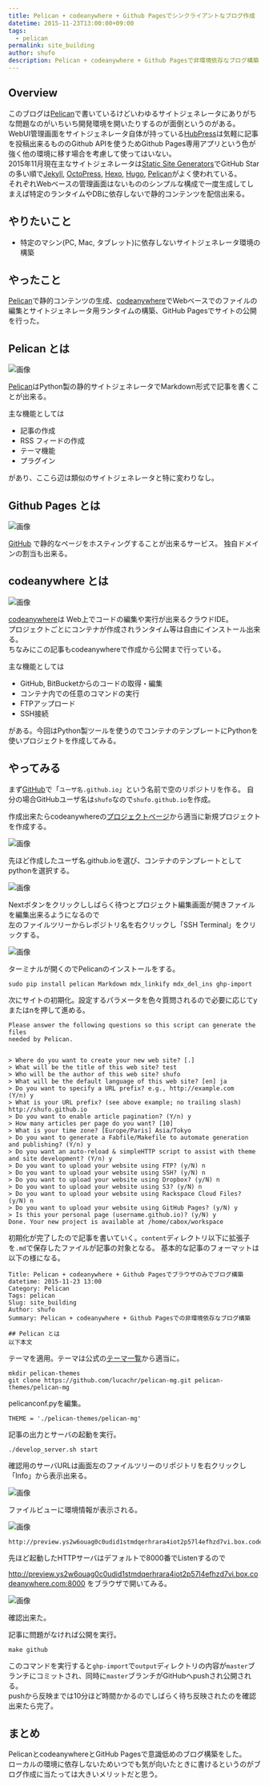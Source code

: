 ```yaml
---
title: Pelican + codeanywhere + Github Pagesでシンクライアントなブログ作成
datetime: 2015-11-23T13:00:00+09:00
tags: 
  - pelican
permalink: site_building
author: shufo
description: Pelican + codeanywhere + Github Pagesで非環境依存なブログ構築
---
```


## Overview

このブログは[Pelican](http://blog.getpelican.com/)で書いているけどいわゆるサイトジェネレータにありがちな問題なのがいちいち開発環境を開いたりするのが面倒というのがある。  
WebUI管理画面をサイトジェネレータ自体が持っている[HubPress](http://hubpress.io/)は気軽に記事を投稿出来るもののGithub APIを使うためGithub Pages専用アプリという色が強く他の環境に移す場合を考慮して使ってはいない。  
2015年11月現在主なサイトジェネレータは[Static Site Generators](https://staticsitegenerators.net/)でGitHub Starの多い順で[Jekyll](http://jekyllrb.com/), [OctoPress](http://octopress.org/), [Hexo](https://hexo.io/), [Hugo](http://gohugo.io/), [Pelican](http://blog.getpelican.com/)がよく使われている。  
それぞれWebベースの管理画面はないもののシンプルな構成で一度生成してしまえば特定のランタイムやDBに依存しないで静的コンテンツを配信出来る。

## やりたいこと

- 特定のマシン(PC, Mac, タブレット)に依存しないサイトジェネレータ環境の構築

## やったこと

[Pelican](http://blog.getpelican.com/)で静的コンテンツの生成、[codeanywhere](https://codeanywhere.com/)でWebベースでのファイルの編集とサイトジェネレータ用ランタイムの構築、GitHub Pagesでサイトの公開を行った。

## Pelican とは

![画像](/images/pelican.png)

[Pelican](http://docs.getpelican.com/en/3.6.3/)はPython製の静的サイトジェネレータでMarkdown形式で記事を書くことが出来る。

主な機能としては

- 記事の作成
- RSS フィードの作成
- テーマ機能
- プラグイン

があり、ここら辺は類似のサイトジェネレータと特に変わりなし。

## Github Pages とは

![画像](/images/githubpages.JPG)

[GitHub](https://github.com/) で静的なページをホスティングすることが出来るサービス。
独自ドメインの割当も出来る。

## codeanywhere とは

![画像](/images/codeanywhere.png)

[codeanywhere](https://codeanywhere.com/)は Web上でコードの編集や実行が出来るクラウドIDE。  
プロジェクトごとにコンテナが作成されランタイム等は自由にインストール出来る。  
ちなみにこの記事もcodeanywhereで作成から公開まで行っている。

主な機能としては

- GitHub, BitBucketからのコードの取得・編集
- コンテナ内での任意のコマンドの実行
- FTPアップロード
- SSH接続

がある。今回はPython製ツールを使うのでコンテナのテンプレートにPythonを使いプロジェクトを作成してみる。

## やってみる

まず[GitHub](https://github.com/new)で「`ユーザ名.github.io`」という名前で空のリポジトリを作る。
自分の場合GitHubユーザ名は`shufo`なので`shufo.github.io`を作成。

作成出来たらcodeanywhereの[プロジェクトページ](https://codeanywhere.com/dashboard#project)から適当に新規プロジェクトを作成する。

![画像](/images/codeanywhere1.jpg)

先ほど作成したユーザ名.github.ioを選び、コンテナのテンプレートとしてpythonを選択する。

![画像](/images/codeanywhere2.jpg)

Nextボタンをクリックししばらく待つとプロジェクト編集画面が開きファイルを編集出来るようになるので  
左のファイルツリーからレポジトリ名を右クリックし「SSH Terminal」をクリックする。

![画像](/images/codeanywhere3.jpg)

ターミナルが開くのでPelicanのインストールをする。

```
sudo pip install pelican Markdown mdx_linkify mdx_del_ins ghp-import
```

次にサイトの初期化。設定するパラメータを色々質問されるので必要に応じてyまたはnを押して進める。

```                                                                                                                                                                                                                                                                                      
Please answer the following questions so this script can generate the files                                                                                                                                                                                                           
needed by Pelican.                                                                                                                                                                                                                                                                    
                                                                                                                                                                                                                                                                                      
                                                                                                                                                                                                                                                                                      
> Where do you want to create your new web site? [.]                                                                                                                                                                                                                                  
> What will be the title of this web site? test                                                                                                                                                                                                                                       
> Who will be the author of this web site? shufo                                                                                                                                                                                                                                      
> What will be the default language of this web site? [en] ja                                                                                                                                                                                                                         
> Do you want to specify a URL prefix? e.g., http://example.com   (Y/n) y                                                                                                                                                                                                             
> What is your URL prefix? (see above example; no trailing slash) http://shufo.github.io                                                                                                                                                                                              
> Do you want to enable article pagination? (Y/n) y                                                                                                                                                                                                                                   
> How many articles per page do you want? [10]                                                                                                                                                                                                                                        
> What is your time zone? [Europe/Paris] Asia/Tokyo                                                                                                                                                                                                                                   
> Do you want to generate a Fabfile/Makefile to automate generation and publishing? (Y/n) y                                                                                                                                                                                           
> Do you want an auto-reload & simpleHTTP script to assist with theme and site development? (Y/n) y                                                                                                                                                                                   
> Do you want to upload your website using FTP? (y/N) n                                                                                                                                                                                                                               
> Do you want to upload your website using SSH? (y/N) n                                                                                                                                                                                                                               
> Do you want to upload your website using Dropbox? (y/N) n                                                                                                                                                                                                                           
> Do you want to upload your website using S3? (y/N) n                                                                                                                                                                                                                                
> Do you want to upload your website using Rackspace Cloud Files? (y/N) n                                                                                                                                                                                                             
> Do you want to upload your website using GitHub Pages? (y/N) y                                                                                                                                                                                                                      
> Is this your personal page (username.github.io)? (y/N) y                                                                                                                                                                                                                            
Done. Your new project is available at /home/cabox/workspace
```

初期化が完了したので記事を書いていく。`content`ディレクトリ以下に拡張子を`.md`で保存したファイルが記事の対象となる。
基本的な記事のフォーマットは以下の様になる。

```
Title: Pelican + codeanywhere + Github Pagesでブラウザのみでブログ構築
datetime: 2015-11-23 13:00
Category: Pelican
Tags: pelican
Slug: site_building
Author: shufo
Summary: Pelican + codeanywhere + Github Pagesでの非環境依存なブログ構築

## Pelican とは
以下本文
```

テーマを適用。テーマは公式の[テーマ一覧](https://github.com/getpelican/pelican-themes)から適当に。

```
mkdir pelican-themes
git clone https://github.com/lucachr/pelican-mg.git pelican-themes/pelican-mg
```

pelicanconf.pyを編集。

```
THEME = './pelican-themes/pelican-mg'
```

記事の出力とサーバの起動を実行。

```
./develop_server.sh start
```

確認用のサーバURLは画面左のファイルツリーのリポジトリを右クリックし「Info」から表示出来る。

![画像](/images/codeanywhere4.jpg)

ファイルビューに環境情報が表示される。

![画像](/images/codeanywhere5.jpg)

```
http://preview.ys2w6ouag0c0udid1stmdqerhrara4iot2p57l4efhzd7vi.box.codeanywhere.com
```

先ほど起動したHTTPサーバはデフォルトで8000番でListenするので

http://preview.ys2w6ouag0c0udid1stmdqerhrara4iot2p57l4efhzd7vi.box.codeanywhere.com:8000 をブラウザで開いてみる。

![画像](/images/codeanywhere6.jpg)

確認出来た。

記事に問題がなければ公開を実行。

```
make github
```

このコマンドを実行すると`ghp-import`で`output`ディレクトリの内容が`master`ブランチにコミットされ、同時に`master`ブランチがGitHubへpushされ公開される。  
pushから反映までは10分ほど時間かかるのでしばらく待ち反映されたのを確認出来たら完了。

## まとめ

PelicanとcodeanywhereとGitHub Pagesで意識低めのブログ構築をした。  
ローカルの環境に依存しないためいつでも気が向いたときに書けるというのがブログ作成に当たっては大きいメリットだと思う。
